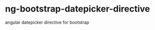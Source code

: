 # ng-bootstrap-datepicker-directive
angular datepicker directive for bootstrap 

<mg-date-picker name="[form input name]" view-mode="[0,1]" ng-model="ng-model-name" ng-change="dateChangeCallback()"></mg-date-picker>
